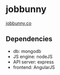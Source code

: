 # jobbunny

[jobbunny.co](jobbunny.co)

## Dependencies

* db: mongodb
* JS engine: nodeJS
* API server: express
* frontend: AngularJS
